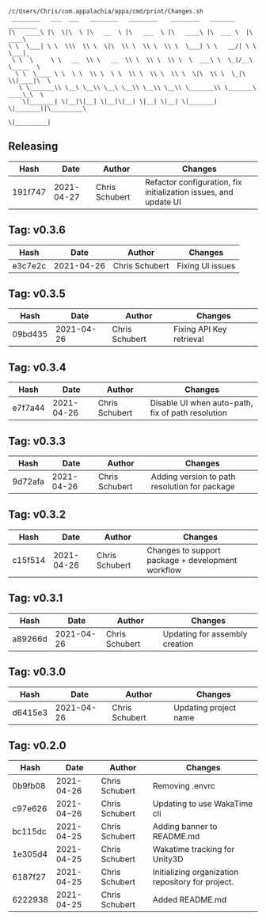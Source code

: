 ```
/c/Users/Chris/com.appalachia/appa/cmd/print/Changes.sh
 ________   ___  ___   ________   ________    ________   _______    ________      
|\   ____\ |\  \|\  \ |\   __  \ |\   ___  \ |\   ____\ |\  ___ \  |\   ____\     
\ \  \___| \ \  \\\  \\ \  \|\  \\ \  \\ \  \\ \  \___| \ \   __/| \ \  \___|_    
 \ \  \     \ \   __  \\ \   __  \\ \  \\ \  \\ \  \  ___\ \  \_|/__\ \_____  \   
  \ \  \____ \ \  \ \  \\ \  \ \  \\ \  \\ \  \\ \  \|\  \\ \  \_|\ \\|____|\  \  
   \ \_______\\ \__\ \__\\ \__\ \__\\ \__\\ \__\\ \_______\\ \_______\ ____\_\  \ 
    \|_______| \|__|\|__| \|__|\|__| \|__| \|__| \|_______| \|_______||\_________\
                                                                      \|_________|
```
## Releasing
| Hash | Date | Author | Changes |
|------|------|--------|---------|
| 191f747 | 2021-04-27 | Chris Schubert | Refactor configuration, fix initialization issues, and update UI |


 ## Tag: v0.3.6
| Hash | Date | Author | Changes |
|------|------|--------|---------|
| e3c7e2c | 2021-04-26 | Chris Schubert | Fixing UI issues |


 ## Tag: v0.3.5
| Hash | Date | Author | Changes |
|------|------|--------|---------|
| 09bd435 | 2021-04-26 | Chris Schubert | Fixing API Key retrieval |


 ## Tag: v0.3.4
| Hash | Date | Author | Changes |
|------|------|--------|---------|
| e7f7a44 | 2021-04-26 | Chris Schubert | Disable UI when auto-path, fix of path resolution |


 ## Tag: v0.3.3
| Hash | Date | Author | Changes |
|------|------|--------|---------|
| 9d72afa | 2021-04-26 | Chris Schubert | Adding version to path resolution for package |


 ## Tag: v0.3.2
| Hash | Date | Author | Changes |
|------|------|--------|---------|
| c15f514 | 2021-04-26 | Chris Schubert | Changes to support package + development workflow |


 ## Tag: v0.3.1
| Hash | Date | Author | Changes |
|------|------|--------|---------|
| a89266d | 2021-04-26 | Chris Schubert | Updating for assembly creation |


 ## Tag: v0.3.0
| Hash | Date | Author | Changes |
|------|------|--------|---------|
| d6415e3 | 2021-04-26 | Chris Schubert | Updating project name |


 ## Tag: v0.2.0
| Hash | Date | Author | Changes |
|------|------|--------|---------|
| 0b9fb08 | 2021-04-26 | Chris Schubert | Removing .envrc |
| c97e626 | 2021-04-26 | Chris Schubert | Updating to use WakaTime cli |
| bc115dc | 2021-04-25 | Chris Schubert | Adding banner to README.md |
| 1e305d4 | 2021-04-25 | Chris Schubert | Wakatime tracking for Unity3D |
| 6187f27 | 2021-04-25 | Chris Schubert | Initializing organization repository for project. |
| 6222938 | 2021-04-25 | Chris Schubert | Added README.md |

